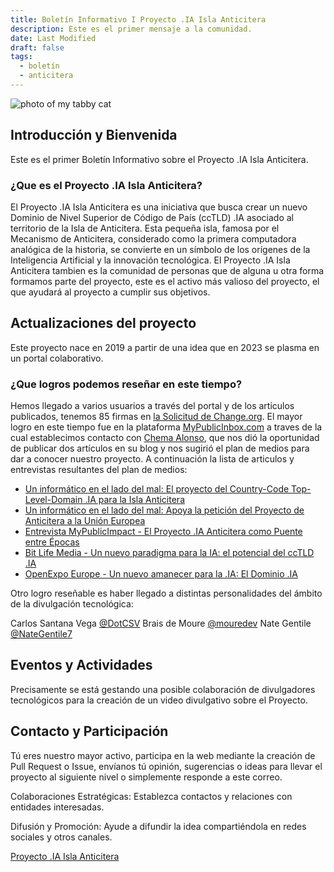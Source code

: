 ```yaml
---
title: Boletín Informativo I Proyecto .IA Isla Anticitera
description: Este es el primer mensaje a la comunidad.
date: Last Modified
draft: false
tags:
  - boletín
  - anticitera
---
```


<img webc:is="eleventy-image" src="cat.jpg" alt="photo of my tabby cat">
<eleventy-image src="cat.jpg" alt="photo of my tabby cat"></eleventy-image>

## Introducción y Bienvenida

Este es el primer Boletín Informativo sobre el Proyecto .IA Isla Anticitera.

### ¿Que es el Proyecto .IA Isla Anticitera?

El Proyecto .IA Isla Anticitera es una iniciativa que busca crear un nuevo Dominio de Nivel Superior de Código de País (ccTLD) .IA asociado al territorio de la Isla de Anticitera. Esta pequeña isla, famosa por el Mecanismo de Anticitera, considerado como la primera computadora analógica de la historia, se convierte en un símbolo de los orígenes de la Inteligencia Artificial y la innovación tecnológica.
El Proyecto .IA Isla Anticitera tambien es la comunidad de personas que de alguna u otra forma formamos parte del proyecto, este es el activo más valioso del proyecto, el que ayudará al proyecto a cumplir sus objetivos.

## Actualizaciones del proyecto

Este proyecto nace en 2019 a partir de una idea que en 2023 se plasma en un portal colaborativo.

### ¿Que logros podemos reseñar en este tiempo?

Hemos llegado a varios usuarios a través del portal y de los articulos publicados, tenemos 85 firmas en [la Solicitud de Change.org](https://chng.it/hqCyzBpwgW).
El mayor logro en este tiempo fue en la plataforma [MyPublicInbox.com](https://mypublicinbox.com/) a traves de la cual establecimos contacto con [Chema Alonso](https://mypublicinbox.com/ChemaAlonso), que nos dió la oportunidad de publicar dos artículos en su blog y nos sugirió el plan de medios para dar a conocer nuestro proyecto. A continuación la lista de articulos y entrevistas resultantes del plan de medios:

  - [Un informático en el lado del mal: El proyecto del Country-Code Top-Level-Domain .IA para la Isla Anticitera](https://www.elladodelmal.com/2023/12/el-proyecto-del-country-code-top-level.html?m=1)
  - [Un informático en el lado del mal: Apoya la petición del Proyecto de Anticitera a la Unión Europea](https://www.elladodelmal.com/2024/02/apoya-la-peticion-del-proyecto-de.html)
  - [Entrevista MyPublicImpact - El Proyecto .IA Anticitera como Puente entre Épocas](https://mypublicimpact.com/2024/02/02/el-proyecto-ia-anticitera-como-puente-entre-epocas-entrevista-con-eloy-lopez-sanchez/)
  - [Bit Life Media - Un nuevo paradigma para la IA: el potencial del ccTLD .IA](https://bitlifemedia.com/2024/03/un-nuevo-paradigma-para-la-ia-el-potencial-del-cctld-ia/)
  - [OpenExpo Europe - Un nuevo amanecer para la .IA: El Dominio .IA](https://openexpoeurope.com/es/un-nuevo-amanecer-para-la-ia-el-dominio-ia/)

Otro logro reseñable es haber llegado a distintas personalidades del ámbito de la divulgación tecnológica:

Carlos Santana Vega [@DotCSV](https://www.youtube.com/@DotCSV) 
Brais de Moure [@mouredev](https://www.youtube.com/@mouredev)
Nate Gentile [@NateGentile7](https://www.youtube.com/@NateGentile7)

## Eventos y Actividades

Precisamente se está gestando una posible colaboración de divulgadores tecnológicos para la creación de un video divulgativo sobre el Proyecto.


## Contacto y Participación

Tú eres nuestro mayor activo, participa en la web mediante la creación de Pull Request o Issue, envíanos tú opinión, sugerencias o ideas para llevar el proyecto al siguiente nivel o simplemente responde a este correo.

Colaboraciones Estratégicas: Establezca contactos y relaciones con entidades interesadas.

Difusión y Promoción: Ayude a difundir la idea compartiéndola en redes sociales y otros canales.

[Proyecto .IA Isla Anticitera](https://anticitera.deft.work)


